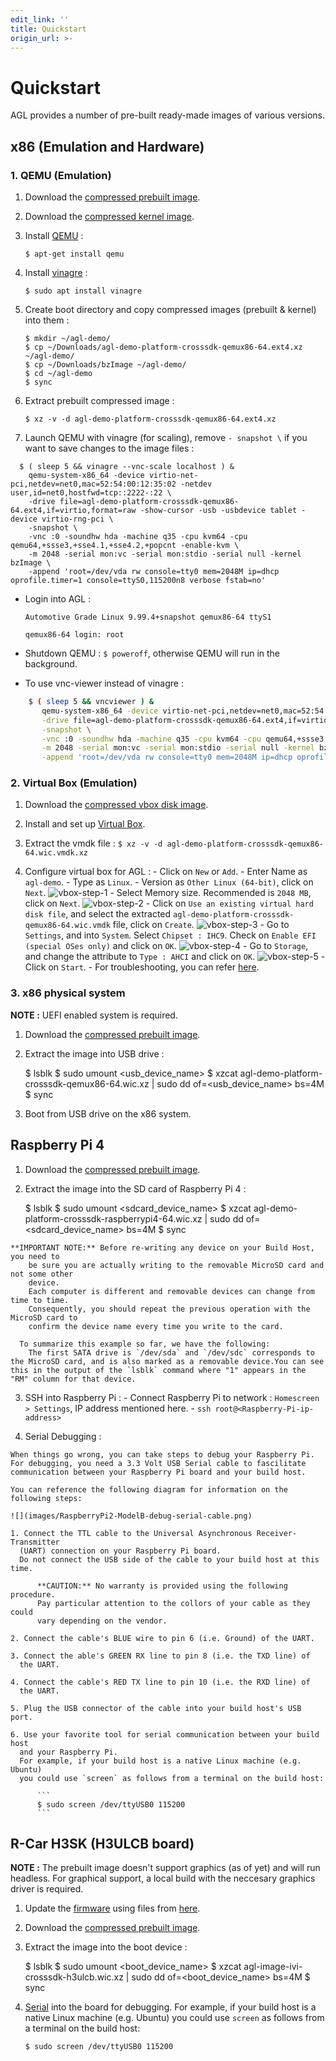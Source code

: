 ```yaml
---
edit_link: ''
title: Quickstart
origin_url: >-
---
```


<!-- WARNING: This file is generated by fetch_docs.js using /home/boron/Documents/AGL/docs-webtemplate/site/_data/tocs/getting_started/master/image-development-workflow-getting-started-book.yml -->

# Quickstart #

AGL provides a number of pre-built ready-made images of various versions.

## x86 (Emulation and Hardware)

### 1. QEMU (Emulation)

1. Download the [compressed prebuilt image](https://download.automotivelinux.org/AGL/snapshots/master/latest/qemux86-64/deploy/images/qemux86-64/agl-demo-platform-crosssdk-qemux86-64.ext4.xz).

2. Download the [compressed kernel image](https://download.automotivelinux.org/AGL/snapshots/master/latest/qemux86-64/deploy/images/qemux86-64/bzImage).

3. Install [QEMU](https://www.qemu.org/download/) : 
    
    ```
    $ apt-get install qemu
    ```

4. Install [vinagre](https://wiki.gnome.org/Apps/Vinagre) : 

    ```
    $ sudo apt install vinagre
    ```

5. Create boot directory and copy compressed images (prebuilt & kernel) into them : 

    ```
    $ mkdir ~/agl-demo/
    $ cp ~/Downloads/agl-demo-platform-crosssdk-qemux86-64.ext4.xz ~/agl-demo/
    $ cp ~/Downloads/bzImage ~/agl-demo/
    $ cd ~/agl-demo
    $ sync
    ```

6. Extract prebuilt compressed image : 
    
    ```
    $ xz -v -d agl-demo-platform-crosssdk-qemux86-64.ext4.xz
    ```

7. Launch QEMU with vinagre (for scaling), remove `- snapshot \` if you want to save changes to the image files :

```
  $ ( sleep 5 && vinagre --vnc-scale localhost ) & 
    qemu-system-x86_64 -device virtio-net-pci,netdev=net0,mac=52:54:00:12:35:02 -netdev user,id=net0,hostfwd=tcp::2222-:22 \
    -drive file=agl-demo-platform-crosssdk-qemux86-64.ext4,if=virtio,format=raw -show-cursor -usb -usbdevice tablet -device virtio-rng-pci \
    -snapshot \
    -vnc :0 -soundhw hda -machine q35 -cpu kvm64 -cpu qemu64,+ssse3,+sse4.1,+sse4.2,+popcnt -enable-kvm \
    -m 2048 -serial mon:vc -serial mon:stdio -serial null -kernel bzImage \
    -append 'root=/dev/vda rw console=tty0 mem=2048M ip=dhcp oprofile.timer=1 console=ttyS0,115200n8 verbose fstab=no'
```

  - Login into AGL :


        Automotive Grade Linux 9.99.4+snapshot qemux86-64 ttyS1

        qemux86-64 login: root


  - Shutdown QEMU : `$ poweroff`, otherwise QEMU will run in the background.
  - To use vnc-viewer instead of vinagre :
```bash
    $ ( sleep 5 && vncviewer ) & 
       qemu-system-x86_64 -device virtio-net-pci,netdev=net0,mac=52:54:00:12:35:02 -netdev user,id=net0,hostfwd=tcp::2222-:22 \
       -drive file=agl-demo-platform-crosssdk-qemux86-64.ext4,if=virtio,format=raw -show-cursor -usb -usbdevice tablet -device virtio-rng-pci \
       -snapshot \
       -vnc :0 -soundhw hda -machine q35 -cpu kvm64 -cpu qemu64,+ssse3,+sse4.1,+sse4.2,+popcnt -enable-kvm \
       -m 2048 -serial mon:vc -serial mon:stdio -serial null -kernel bzImage \
       -append 'root=/dev/vda rw console=tty0 mem=2048M ip=dhcp oprofile.timer=1 console=ttyS0,115200n8 verbose fstab=no'
```

### 2. Virtual Box (Emulation)

  1. Download the [compressed vbox disk image](https://download.automotivelinux.org/AGL/snapshots/master/latest/qemux86-64/deploy/images/qemux86-64/agl-demo-platform-crosssdk-qemux86-64.wic.vmdk.xz).

  2. Install and set up [Virtual Box](https://www.virtualbox.org/wiki/Linux_Downloads).

  3. Extract the vmdk file : `$ xz -v -d agl-demo-platform-crosssdk-qemux86-64.wic.vmdk.xz`

  4. Configure virtual box for AGL :
    - Click on `New` or `Add`.
    - Enter Name as `agl-demo`.
    - Type as `Linux`.
    - Version as `Other Linux (64-bit)`, click on `Next`.
    ![vbox-step-1](images/vbox-1.png)
    - Select Memory size. Recommended is `2048 MB`, click on `Next`.
    ![vbox-step-2](images/vbox-2.png)
    - Click on `Use an existing virtual hard disk file`, and select the extracted `agl-demo-platform-crosssdk-qemux86-64.wic.vmdk` file, click on `Create`.
    ![vbox-step-3](images/vbox-3.png)
    - Go to `Settings`, and into `System`. Select `Chipset : IHC9`. Check on `Enable EFI (special OSes only)` and click on `OK`.
    ![vbox-step-4](images/vbox-4.png)
    - Go to `Storage`, and change the attribute to `Type : AHCI` and click on `OK`.
    ![vbox-step-5](images/vbox-5.png)
    - Click on `Start`.
    - For troubleshooting, you can refer [here](https://lists.automotivelinux.org/g/agl-dev-community/message/8474).

### 3. x86 physical system
  
  **NOTE :** UEFI enabled system is required.

  1. Download the [compressed prebuilt image](https://download.automotivelinux.org/AGL/snapshots/master/latest/qemux86-64/deploy/images/qemux86-64/agl-demo-platform-crosssdk-qemux86-64.wic.xz).  
  
  2. Extract the image into USB drive :

        
        $ lsblk
        $ sudo umount <usb_device_name>
        $ xzcat agl-demo-platform-crosssdk-qemux86-64.wic.xz | sudo dd of=<usb_device_name> bs=4M
        $ sync
        


  3. Boot from USB drive on the x86 system.


## Raspberry Pi 4

  1. Download the [compressed prebuilt image](https://download.automotivelinux.org/AGL/snapshots/master/latest/raspberrypi4/deploy/images/raspberrypi4-64/agl-demo-platform-crosssdk-raspberrypi4-64.wic.xz).  
  
  2. Extract the image into the SD card of Raspberry Pi 4 :

  
        $ lsblk
        $ sudo umount <sdcard_device_name>
        $ xzcat agl-demo-platform-crosssdk-raspberrypi4-64.wic.xz | sudo dd of=<sdcard_device_name> bs=4M
        $ sync

    **IMPORTANT NOTE:** Before re-writing any device on your Build Host, you need to
        be sure you are actually writing to the removable MicroSD card and not some other
        device.
        Each computer is different and removable devices can change from time to time.
        Consequently, you should repeat the previous operation with the MicroSD card to
        confirm the device name every time you write to the card.

      To summarize this example so far, we have the following:
        The first SATA drive is `/dev/sda` and `/dev/sdc` corresponds to the MicroSD card, and is also marked as a removable device.You can see this in the output of the `lsblk` command where "1" appears in the "RM" column for that device.
    
  3. SSH into Raspberry Pi :
    - Connect Raspberry Pi to network : `Homescreen > Settings`, IP address mentioned here.
    - `ssh root@<Raspberry-Pi-ip-address>`
    

  4. Serial Debugging :
    
    When things go wrong, you can take steps to debug your Raspberry Pi.
    For debugging, you need a 3.3 Volt USB Serial cable to fascilitate
    communication between your Raspberry Pi board and your build host.

    You can reference the following diagram for information on the following steps:

    ![](images/RaspberryPi2-ModelB-debug-serial-cable.png)

    1. Connect the TTL cable to the Universal Asynchronous Receiver-Transmitter
      (UART) connection on your Raspberry Pi board.
      Do not connect the USB side of the cable to your build host at this time.

          **CAUTION:** No warranty is provided using the following procedure.
          Pay particular attention to the collors of your cable as they could
          vary depending on the vendor.

    2. Connect the cable's BLUE wire to pin 6 (i.e. Ground) of the UART.

    3. Connect the able's GREEN RX line to pin 8 (i.e. the TXD line) of
      the UART.

    4. Connect the cable's RED TX line to pin 10 (i.e. the RXD line) of
      the UART.

    5. Plug the USB connector of the cable into your build host's USB port.

    6. Use your favorite tool for serial communication between your build host
      and your Raspberry Pi.
      For example, if your build host is a native Linux machine (e.g. Ubuntu)
      you could use `screen` as follows from a terminal on the build host:
      
          ```
          $ sudo screen /dev/ttyUSB0 115200
          ```

## R-Car H3SK (H3ULCB board)

**NOTE :** The prebuilt image doesn't support graphics (as of yet) and will run headless. For graphical support, a local build with the neccesary graphics driver is required.


  1. Update the [firmware](https://elinux.org/R-Car/Boards/H3SK#Flashing_firmware) using files from [here](https://download.automotivelinux.org/AGL/snapshots/master/latest/h3ulcb-nogfx/deploy/images/h3ulcb/).

  2. Download the [compressed prebuilt image](https://download.automotivelinux.org/AGL/snapshots/master/latest/h3ulcb-nogfx/deploy/images/h3ulcb/agl-image-ivi-crosssdk-h3ulcb.wic.xz).  
  
  3. Extract the image into the boot device :

        $ lsblk
        $ sudo umount <boot_device_name>
        $ xzcat agl-image-ivi-crosssdk-h3ulcb.wic.xz | sudo dd of=<boot_device_name> bs=4M
        $ sync
        
    
  3. [Serial](https://elinux.org/R-Car/Boards/H3SK) into the board for debugging.
      For example, if your build host is a native Linux machine (e.g. Ubuntu)
      you could use `screen` as follows from a terminal on the build host:
      
      ```
      $ sudo screen /dev/ttyUSB0 115200
      ```
    